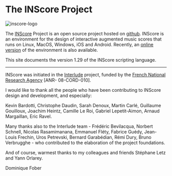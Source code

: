 # The INScore Project

<div><img class=ilogo alt="inscore-logo" src="/imgs/inscore.png" /></div>

The [INScore](https://inscore.grame.fr) Project is an open source project hosted on [github](https://github.com/grame-cncm/inscore). INScore is an environment for the design of interactive augmented music scores that runs on Linux, MacOS, Windows, iOS and Android. Recently, an [online version](https://inscoreweb.grame.fr) of the environment is also available.

This site documents the version 1.29 of the INScore scripting language.

------

INScore was initiated in the [Interlude](http://interlude.ircam.fr) project, funded by the [French National Research Agency](https://anr.fr/) [ANR- 08-CORD-010].

I would like to thank all the people who have been contributing to INScore design and development, and especially:

Kevin Bardotti, Christophe Daudin, Sarah Denoux, Martin Carlé, Guillaume Gouilloux, Joachim Heintz, Camille Le Roi, Gabriel Lepetit-Aimon, Arnaud Margaillan, Eric Ravel.

Many thanks also to the Interlude team - Frédéric Bevilacqua, Norbert Schnell, Nicolas Rasamimanana, Emmanuel Fléty, Fabrice Guédy, Jean-Louis Frechin, Uros Petrevski, Bernard Garabédian, Rémi Dury, Bruno Verbrugghe - who contributed to the elaboration of the project foundations.

And of course, warmest thanks to my colleagues and friends Stéphane Letz and Yann Orlarey.

Dominique Fober


